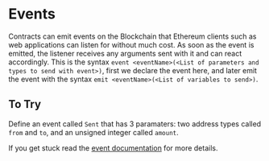 # Events

Contracts can emit events on the Blockchain that Ethereum clients such as web applications can listen for without much cost. As soon as the event is emitted, the listener receives any arguments sent with it and can react accordingly. This is the syntax `event <eventName>(<List of parameters and types to send with event>)`, first we declare the event here, and later emit the event with the syntax `emit <eventName>(<List of variables to send>)`.

## To Try

Define an event called `Sent` that has 3 paramaters: two address types called `from` and `to`, and an unsigned integer called `amount`.

If you get stuck read the [event documentation](https://solidity.readthedocs.io/en/latest/contracts.html#events)  for more details.
